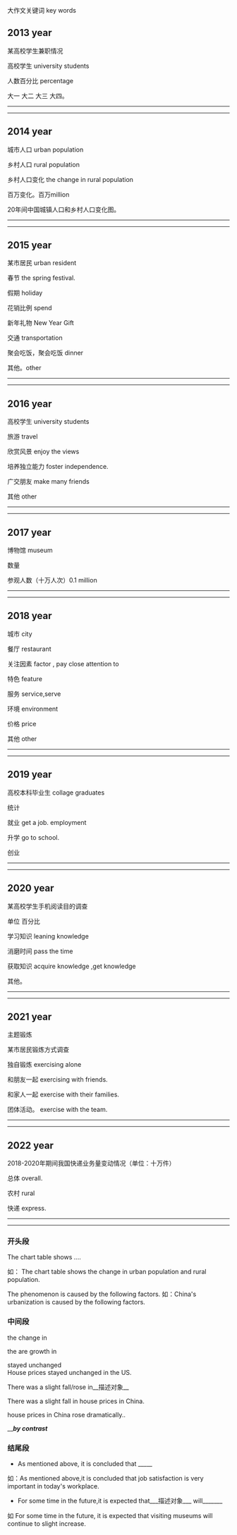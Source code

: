 <!--
 * @Author: zhangkangbin
 * @Date: 2022-11-23 12:01:18
 * @LastEditors: zhangkangbin
 * @LastEditTime: 2022-12-05 12:25:15
 * @FilePath: \C_Study\1English\composition2.md
 * @Description: 
-->

大作文关键词 key words



## 2013 year

某高校学生兼职情况

高校学生 university students

人数百分比 percentage

大一 大二 大三 大四。

------------------------------------------------------------
------------------------------------------------------------
## 2014 year

城市人口 urban population

乡村人口 rural population

乡村人口变化 the change in rural population

百万变化。百万million

20年间中国城镇人口和乡村人口变化图。


------------------------------------------------------------
------------------------------------------------------------

## 2015 year

某市居民 urban resident

春节 the spring festival.

假期 holiday

花销比例 spend


新年礼物 New Year Gift

交通 transportation

聚会吃饭，聚会吃饭 dinner

其他。other


------------------------------------------------------------
------------------------------------------------------------

## 2016 year

高校学生 university students

旅游   travel

欣赏风景 enjoy the views

培养独立能力 foster independence.

广交朋友 make many friends

其他 other


------------------------------------------------------------
------------------------------------------------------------




## 2017 year

博物馆  museum

数量 

参观人数（十万人次）0.1 million



------------------------------------------------------------
------------------------------------------------------------


## 2018 year

城市 city

餐厅 restaurant

关注因素  factor , pay close attention to 

特色 feature

服务 service,serve

环境 environment

价格 price

其他 other


------------------------------------------------------------
------------------------------------------------------------


## 2019 year



高校本科毕业生 collage graduates

统计

就业 get a job. employment

升学 go to school.

创业



------------------------------------------------------------
------------------------------------------------------------


## 2020 year

某高校学生手机阅读目的调查


单位 百分比

学习知识  leaning knowledge

消磨时间 pass the time

获取知识 acquire knowledge ,get knowledge

其他。

------------------------------------------------------------
------------------------------------------------------------


## 2021 year

主题锻炼

某市居民锻炼方式调查

独自锻炼 exercising alone

和朋友一起 exercising with friends.

和家人一起 exercise with their families.

团体活动。 exercise with the team.

------------------------------------------------------------
------------------------------------------------------------


## 2022 year


2018-2020年期间我国快递业务量变动情况（单位：十万件）

总体 overall.

农村 rural

快递 express.

------------------------------------------------------------
------------------------------------------------------------

### 开头段

The chart table shows ....

如： The chart table shows the change in urban population and rural population.



The phenomenon is caused by the following factors.
如：China's urbanization is caused by the following factors.


### 中间段
the change in

the are growth in

stayed unchanged  
House prices stayed unchanged in the US.


​There was a slight fall/rose in__描述对象__

​There was a slight fall in house prices in China.



house prices in China rose dramatically..

_____by contrast___


### 结尾段


- As mentioned above, it is concluded that _____

如：As mentioned above,it is concluded that job satisfaction is very important in today's workplace.

- For some time in the future,it is expected that___描述对象___ will_______

如  For some time in the future, it is expected that visiting museums will continue to slight  increase.
